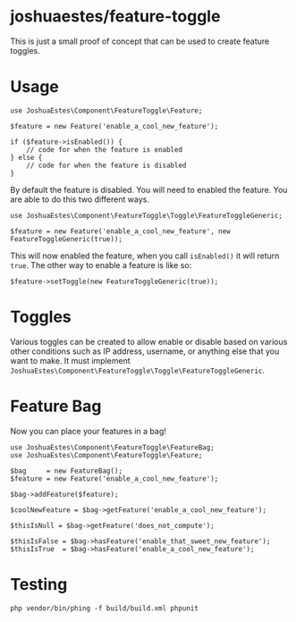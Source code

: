 joshuaestes/feature-toggle
==========================

This is just a small proof of concept that can be used
to create feature toggles.

# Usage

    use JoshuaEstes\Component\FeatureToggle\Feature;

    $feature = new Feature('enable_a_cool_new_feature');

    if ($feature->isEnabled()) {
        // code for when the feature is enabled
    } else {
        // code for when the feature is disabled
    }

By default the feature is disabled. You will need to enabled the
feature. You are able to do this two different ways.

    use JoshuaEstes\Component\FeatureToggle\Toggle\FeatureToggleGeneric;

    $feature = new Feature('enable_a_cool_new_feature', new FeatureToggleGeneric(true));

This will now enabled the feature, when you call `isEnabled()` it will return `true`. The
other way to enable a feature is like so:

    $feature->setToggle(new FeatureToggleGeneric(true));

# Toggles

Various toggles can be created to allow enable or disable based on various
other conditions such as IP address, username, or anything else that you want
to make. It must implement `JoshuaEstes\Component\FeatureToggle\Toggle\FeatureToggleGeneric`.

# Feature Bag

Now you can place your features in a bag!

    use JoshuaEstes\Component\FeatureToggle\FeatureBag;
    use JoshuaEstes\Component\FeatureToggle\Feature;

    $bag     = new FeatureBag();
    $feature = new Feature('enable_a_cool_new_feature');

    $bag->addFeature($feature);

    $coolNewFeature = $bag->getFeature('enable_a_cool_new_feature');

    $thisIsNull = $bag->getFeature('does_not_compute');

    $thisIsFalse = $bag->hasFeature('enable_that_sweet_new_feature');
    $thisIsTrue  = $bag->hasFeature('enable_a_cool_new_feature');
    
# Testing

    php vendor/bin/phing -f build/build.xml phpunit

